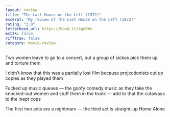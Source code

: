```yaml
---
layout: review
title: "The Last House on the Left (1972)"
excerpt: "My review of The Last House on the Left (1972)"
rating: "3.0"
letterboxd_url: https://boxd.it/4qeUWz
mst3k: false
rifftrax: false
category: movie-review
---
```


Two women leave to go to a concert, but a group of sickos pick them up and torture them

I didn’t know that this was a partially lost film because projectionists cut up copies as they played them

Fucked up music queues — the goofy comedy music as they take the knocked-out women and stuff them in the trunk — add to that the cutaways to the inept cops

The first two acts are a nightmare — the third act is straight-up Home Alone
